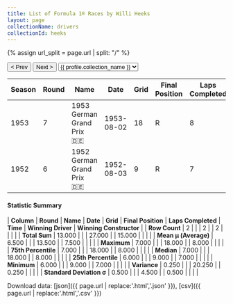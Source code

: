 ```yaml
---
title: List of Formula 1® Races by Willi Heeks
layout: page
collectionName: drivers
collectionId: heeks
---
```


{% assign url_split = page.url | split: "/" %}
<div id="collection-navigation">
<button onclick="selector.options[selector.selectedIndex-1].value && (window.location = selector.options[selector.selectedIndex-1].value);">&lt; Prev</button>
<button onclick="selector.options[selector.selectedIndex+1].value && (window.location = selector.options[selector.selectedIndex+1].value);">Next &gt;</button>
<select id="selector" onchange="this.options[this.selectedIndex].value && (window.location = this.options[this.selectedIndex].value);">
  {% for collectionId in site.data[page.collectionName].refs %}
    {% if collectionId == page.collectionId %}
      {% assign selected = "selected" %}
    {% else %}
      {% assign selected = "" %}
    {% endif %}
    {% assign profile = site.data[page.collectionName][collectionId].profile %}
    <option value="/f1/{{ page.collectionName }}/{{ collectionId }}/{{ url_split[4] }}" {{ selected }}>{{ profile.collection_name }}</option>
  {% endfor %}
</select>
</div>

| Season | Round | Name | Date | Grid | Final Position | Laps Completed | Time | Winning Driver | Winning Constructor |
|--|--|--|--|--|--|--|--|--|--|
| 1953 | 7 | 1953 German Grand Prix 🇩🇪 | 1953-08-02 | 18 | R | 8 |   | Nino Farina 🇮🇹 | Ferrari 🇮🇹 |
| 1952 | 6 | 1952 German Grand Prix 🇩🇪 | 1952-08-03 | 9 | R | 7 |   | Alberto Ascari 🇮🇹 | Ferrari 🇮🇹 |

#### Statistic Summary

| **Column** | **Round** | **Name** | **Date** | **Grid** | **Final Position** | **Laps Completed** | **Time** | **Winning Driver** | **Winning Constructor** |
| **Row Count** | 2 |  |  | 2 |  | 2 |  |  |  |
| **Total Sum** | 13.000 |  |  | 27.000 |  | 15.000 |  |  |  |
| **Mean μ (Average)** | 6.500 |  |  | 13.500 |  | 7.500 |  |  |  |
| **Maximum** | 7.000 |  |  | 18.000 |  | 8.000 |  |  |  |
| **75th Percentile** | 7.000 |  |  | 18.000 |  | 8.000 |  |  |  |
| **Median** | 7.000 |  |  | 18.000 |  | 8.000 |  |  |  |
| **25th Percentile** | 6.000 |  |  | 9.000 |  | 7.000 |  |  |  |
| **Minimum** | 6.000 |  |  | 9.000 |  | 7.000 |  |  |  |
| **Variance** | 0.250 |  |  | 20.250 |  | 0.250 |  |  |  |
| **Standard Deviation σ** | 0.500 |  |  | 4.500 |  | 0.500 |  |  |  |

Download data: [json]({{ page.url | replace:'.html','.json' }}), [csv]({{ page.url | replace:'.html','.csv' }})

